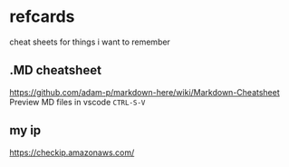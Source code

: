 # refcards
cheat sheets for things i want to remember

## .MD cheatsheet
https://github.com/adam-p/markdown-here/wiki/Markdown-Cheatsheet  
Preview MD files in vscode `CTRL-S-V`

## my ip
https://checkip.amazonaws.com/
